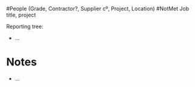 #People (Grade, Contractor?, Supplier cº, Project, Location) #NotMet 
Job title, project

Reporting tree:
- …
# Notes
- …
